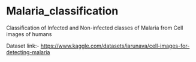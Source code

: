 # Malaria_classification
Classification of Infected and Non-infected classes of Malaria from Cell images of humans

Dataset link:- https://www.kaggle.com/datasets/iarunava/cell-images-for-detecting-malaria
